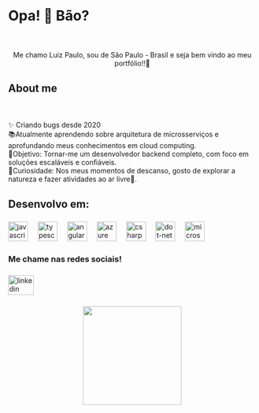 <br clear="both">

<h1 align="left">Opa! 👋 Bão?</h1>

###

<br clear="both">

<p align="center">Me chamo Luiz Paulo, sou de São Paulo - Brasil e seja bem vindo ao meu portfólio!!🖖</p>

###

<h2 align="left">About me</h2>

###

<br clear="both">

<p align="left">✨ Criando bugs desde 2020<br>
📚Atualmente aprendendo sobre arquitetura de microsserviços e aprofundando meus conhecimentos em cloud computing.<br>
🎯Objetivo: Tornar-me um desenvolvedor backend completo, com foco em soluções escaláveis e confiáveis.<br>
🌱Curiosidade: Nos meus momentos de descanso, gosto de explorar a natureza e fazer atividades ao ar livre🎍.</p>

###

<h2 align="left">Desenvolvo em:</h2>

###

<div align="left">
  <img src="https://cdn.jsdelivr.net/gh/devicons/devicon/icons/javascript/javascript-original.svg" height="40" alt="javascript logo"  />
  <img width="12" />
  <img src="https://cdn.jsdelivr.net/gh/devicons/devicon/icons/typescript/typescript-original.svg" height="40" alt="typescript logo"  />
  <img width="12" />
  <img src="https://cdn.jsdelivr.net/gh/devicons/devicon/icons/angularjs/angularjs-original.svg" height="40" alt="angularjs logo"  />
  <img width="12" />
  <img src="https://cdn.jsdelivr.net/gh/devicons/devicon/icons/azure/azure-original.svg" height="40" alt="azure logo"  />
  <img width="12" />
  <img src="https://cdn.jsdelivr.net/gh/devicons/devicon/icons/csharp/csharp-original.svg" height="40" alt="csharp logo"  />
  <img width="12" />
  <img src="https://cdn.jsdelivr.net/gh/devicons/devicon/icons/dot-net/dot-net-original.svg" height="40" alt="dot-net logo"  />
  <img width="12" />
  <img src="https://cdn.jsdelivr.net/gh/devicons/devicon/icons/microsoftsqlserver/microsoftsqlserver-plain.svg" height="40" alt="microsoftsqlserver logo"  />
</div>

###

<h3 align="left">Me chame nas redes sociais!</h3>

###

<div align="left">
<a href="https://www.linkedin.com/in/luiz-paulo-s-frutuoso-560ab722a/" target="_blank">
  <img src="https://raw.githubusercontent.com/maurodesouza/profile-readme-generator/master/src/assets/icons/social/linkedin/default.svg" width="52" height="40" alt="linkedin logo" />
</a>
</div>

###

<div align="center">
  <img height="200" src="https://avatars.githubusercontent.com/u/125776412?v=4"  />
</div>

###

